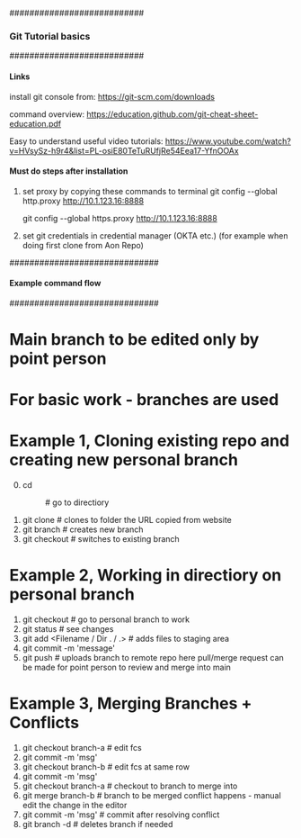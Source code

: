 ###########################
### Git Tutorial basics ###
###########################

#### Links ####
install git console from:
https://git-scm.com/downloads

command overview:
https://education.github.com/git-cheat-sheet-education.pdf

Easy to understand useful video tutorials:
https://www.youtube.com/watch?v=HVsySz-h9r4&list=PL-osiE80TeTuRUfjRe54Eea17-YfnOOAx


#### Must do steps after installation ####
1) set proxy by copying these commands to terminal
	git config --global http.proxy http://10.1.123.16:8888

	git config --global https.proxy http://10.1.123.16:8888

2) set git credentials in credential manager (OKTA etc.) (for example when doing first clone from Aon Repo)

##############################
#### Example command flow ####
##############################

# Main branch to be edited only by point person #
# For basic work - branches are used #

# Example 1, Cloning existing repo and creating new personal branch #
0) cd <dir URL>	# go to directiory
1) git clone <URL>	# clones to folder the URL copied from website
2) git branch <BranchName>	# creates new branch
3) git checkout <BranchName>	# switches to existing branch


# Example 2, Working in directiory on personal branch #
1) git checkout <BranchName> # go to personal branch to work
2) git status	# see changes
3) git add <Filename / Dir . / .> # adds files to staging area
4) git commit -m 'message'
5) git push # uploads branch to remote repo
	here pull/merge request can be made for point person to review and merge into main


# Example 3, Merging Branches + Conflicts #
1) git checkout branch-a	# edit fcs
2) git commit -m 'msg'
3) git checkout branch-b 	# edit fcs at same row
4) git commit -m 'msg'
5) git checkout branch-a	# checkout to branch to merge into
6) git merge branch-b		# branch to be merged
   conflict happens - manual edit the change in the editor
7) git commit -m 'msg'	# commit after resolving conflict
8) git branch -d <BranchName>	# deletes branch if needed


